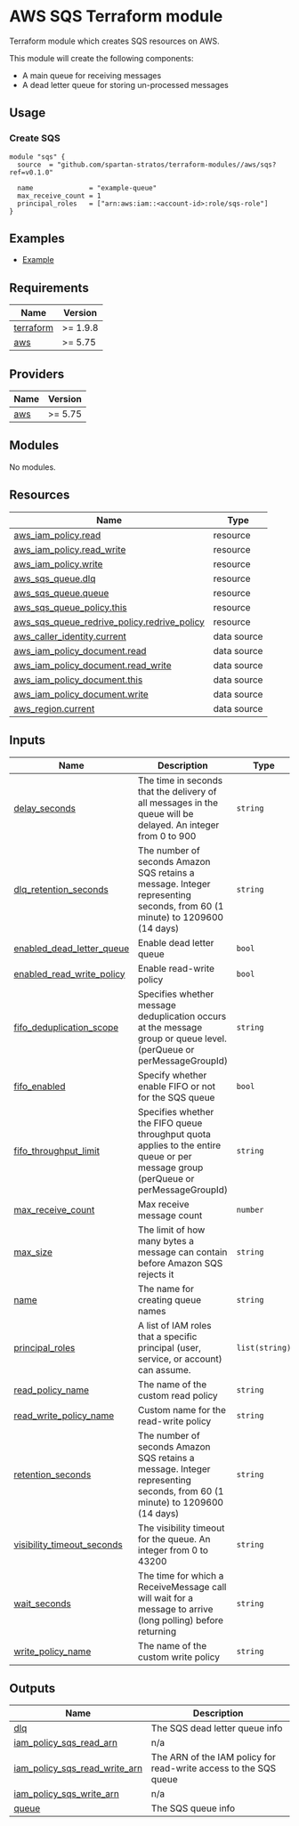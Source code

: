# AWS SQS Terraform module
Terraform module which creates SQS resources on AWS.

This module will create the following components:
- A main queue for receiving messages
- A dead letter queue for storing un-processed messages

## Usage
### Create SQS
```hcl
module "sqs" {
  source  = "github.com/spartan-stratos/terraform-modules//aws/sqs?ref=v0.1.0"

  name              = "example-queue"
  max_receive_count = 1
  principal_roles   = ["arn:aws:iam::<account-id>:role/sqs-role"]
}
```

## Examples
- [Example](./examples/complete/)

<!-- BEGIN_TF_DOCS -->
## Requirements

| Name | Version |
|------|---------|
| <a name="requirement_terraform"></a> [terraform](#requirement\_terraform) | >= 1.9.8 |
| <a name="requirement_aws"></a> [aws](#requirement\_aws) | >= 5.75 |

## Providers

| Name | Version |
|------|---------|
| <a name="provider_aws"></a> [aws](#provider\_aws) | >= 5.75 |

## Modules

No modules.

## Resources

| Name | Type |
|------|------|
| [aws_iam_policy.read](https://registry.terraform.io/providers/hashicorp/aws/latest/docs/resources/iam_policy) | resource |
| [aws_iam_policy.read_write](https://registry.terraform.io/providers/hashicorp/aws/latest/docs/resources/iam_policy) | resource |
| [aws_iam_policy.write](https://registry.terraform.io/providers/hashicorp/aws/latest/docs/resources/iam_policy) | resource |
| [aws_sqs_queue.dlq](https://registry.terraform.io/providers/hashicorp/aws/latest/docs/resources/sqs_queue) | resource |
| [aws_sqs_queue.queue](https://registry.terraform.io/providers/hashicorp/aws/latest/docs/resources/sqs_queue) | resource |
| [aws_sqs_queue_policy.this](https://registry.terraform.io/providers/hashicorp/aws/latest/docs/resources/sqs_queue_policy) | resource |
| [aws_sqs_queue_redrive_policy.redrive_policy](https://registry.terraform.io/providers/hashicorp/aws/latest/docs/resources/sqs_queue_redrive_policy) | resource |
| [aws_caller_identity.current](https://registry.terraform.io/providers/hashicorp/aws/latest/docs/data-sources/caller_identity) | data source |
| [aws_iam_policy_document.read](https://registry.terraform.io/providers/hashicorp/aws/latest/docs/data-sources/iam_policy_document) | data source |
| [aws_iam_policy_document.read_write](https://registry.terraform.io/providers/hashicorp/aws/latest/docs/data-sources/iam_policy_document) | data source |
| [aws_iam_policy_document.this](https://registry.terraform.io/providers/hashicorp/aws/latest/docs/data-sources/iam_policy_document) | data source |
| [aws_iam_policy_document.write](https://registry.terraform.io/providers/hashicorp/aws/latest/docs/data-sources/iam_policy_document) | data source |
| [aws_region.current](https://registry.terraform.io/providers/hashicorp/aws/latest/docs/data-sources/region) | data source |

## Inputs

| Name | Description | Type | Default | Required |
|------|-------------|------|---------|:--------:|
| <a name="input_delay_seconds"></a> [delay\_seconds](#input\_delay\_seconds) | The time in seconds that the delivery of all messages in the queue will be delayed. An integer from 0 to 900 | `string` | `"0"` | no |
| <a name="input_dlq_retention_seconds"></a> [dlq\_retention\_seconds](#input\_dlq\_retention\_seconds) | The number of seconds Amazon SQS retains a message. Integer representing seconds, from 60 (1 minute) to 1209600 (14 days) | `string` | `"259200"` | no |
| <a name="input_enabled_dead_letter_queue"></a> [enabled\_dead\_letter\_queue](#input\_enabled\_dead\_letter\_queue) | Enable dead letter queue | `bool` | `true` | no |
| <a name="input_enabled_read_write_policy"></a> [enabled\_read\_write\_policy](#input\_enabled\_read\_write\_policy) | Enable read-write policy | `bool` | `false` | no |
| <a name="input_fifo_deduplication_scope"></a> [fifo\_deduplication\_scope](#input\_fifo\_deduplication\_scope) | Specifies whether message deduplication occurs at the message group or queue level. (perQueue or perMessageGroupId) | `string` | `null` | no |
| <a name="input_fifo_enabled"></a> [fifo\_enabled](#input\_fifo\_enabled) | Specify whether enable FIFO or not for the SQS queue | `bool` | `false` | no |
| <a name="input_fifo_throughput_limit"></a> [fifo\_throughput\_limit](#input\_fifo\_throughput\_limit) | Specifies whether the FIFO queue throughput quota applies to the entire queue or per message group (perQueue or perMessageGroupId) | `string` | `null` | no |
| <a name="input_max_receive_count"></a> [max\_receive\_count](#input\_max\_receive\_count) | Max receive message count | `number` | `3` | no |
| <a name="input_max_size"></a> [max\_size](#input\_max\_size) | The limit of how many bytes a message can contain before Amazon SQS rejects it | `string` | `"2048"` | no |
| <a name="input_name"></a> [name](#input\_name) | The name for creating queue names | `string` | n/a | yes |
| <a name="input_principal_roles"></a> [principal\_roles](#input\_principal\_roles) | A list of IAM roles that a specific principal (user, service, or account) can assume. | `list(string)` | `null` | no |
| <a name="input_read_policy_name"></a> [read\_policy\_name](#input\_read\_policy\_name) | The name of the custom read policy | `string` | `null` | no |
| <a name="input_read_write_policy_name"></a> [read\_write\_policy\_name](#input\_read\_write\_policy\_name) | Custom name for the read-write policy | `string` | `null` | no |
| <a name="input_retention_seconds"></a> [retention\_seconds](#input\_retention\_seconds) | The number of seconds Amazon SQS retains a message. Integer representing seconds, from 60 (1 minute) to 1209600 (14 days) | `string` | `"86400"` | no |
| <a name="input_visibility_timeout_seconds"></a> [visibility\_timeout\_seconds](#input\_visibility\_timeout\_seconds) | The visibility timeout for the queue. An integer from 0 to 43200 | `string` | `"30"` | no |
| <a name="input_wait_seconds"></a> [wait\_seconds](#input\_wait\_seconds) | The time for which a ReceiveMessage call will wait for a message to arrive (long polling) before returning | `string` | `"10"` | no |
| <a name="input_write_policy_name"></a> [write\_policy\_name](#input\_write\_policy\_name) | The name of the custom write policy | `string` | `null` | no |

## Outputs

| Name | Description |
|------|-------------|
| <a name="output_dlq"></a> [dlq](#output\_dlq) | The SQS dead letter queue info |
| <a name="output_iam_policy_sqs_read_arn"></a> [iam\_policy\_sqs\_read\_arn](#output\_iam\_policy\_sqs\_read\_arn) | n/a |
| <a name="output_iam_policy_sqs_read_write_arn"></a> [iam\_policy\_sqs\_read\_write\_arn](#output\_iam\_policy\_sqs\_read\_write\_arn) | The ARN of the IAM policy for read-write access to the SQS queue |
| <a name="output_iam_policy_sqs_write_arn"></a> [iam\_policy\_sqs\_write\_arn](#output\_iam\_policy\_sqs\_write\_arn) | n/a |
| <a name="output_queue"></a> [queue](#output\_queue) | The SQS queue info |
<!-- END_TF_DOCS -->